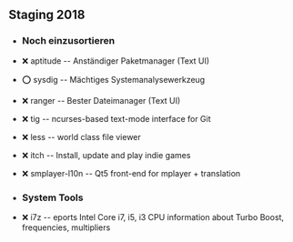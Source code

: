 ##  Staging 2018

- ###  Noch einzusortieren

- :x:  aptitude  --	Anständiger Paketmanager (Text UI)
- :o:  sysdig  --	Mächtiges Systemanalysewerkzeug
- :x:  ranger  --	Bester Dateimanager (Text UI)
- :x:  tig  --		ncurses-based text-mode interface for Git
- :x:  less  --		world class file viewer
- :x:  itch  --		Install, update and play indie games
- :x:  smplayer-l10n  -- 	 Qt5 front-end for mplayer + translation

- ###  System Tools
- :x:  i7z  --		eports Intel Core i7, i5, i3 CPU information about Turbo Boost, frequencies, multipliers

